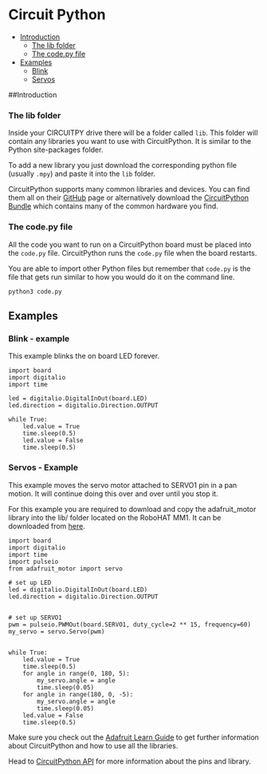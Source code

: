 # Circuit Python

* [Introduction](#introduction)
    - [The lib folder](#the-lib-folder)
    - [The code.py file](#the-codepy-file)
* [Examples](#examples)
    - [Blink](#blink-example)
    - [Servos](#servos-example)

##Introduction

### The lib folder

Inside your CIRCUITPY drive there will be a folder called `lib`.  This folder will contain any libraries you want to use with CircuitPython.  It is similar to the Python site-packages folder.

To add a new library you just download the corresponding python file (usually `.mpy`) and paste it into the `lib` folder.

CircuitPython supports many common libraries and devices.  You can find them all on their [GitHub](https://github.com/adafruit) page or alternatively download the [CircuitPython Bundle](https://github.com/adafruit/Adafruit_CircuitPython_Bundle/releases) which contains many of the common hardware you find.


### The code.py file

All the code you want to run on a CircuitPython board must be placed into the `code.py` file.  CircuitPython runs the `code.py` file when the board restarts.

You are able to import other Python files but remember that `code.py` is the file that gets run similar to how you would do it on the command line.

```
python3 code.py
```

## Examples

### Blink - example

This example blinks the on board LED forever.

```
import board
import digitalio
import time

led = digitalio.DigitalInOut(board.LED)
led.direction = digitalio.Direction.OUTPUT

while True:
    led.value = True
    time.sleep(0.5)
    led.value = False
    time.sleep(0.5)

```


### Servos - Example

This example moves the servo motor attached to SERVO1 pin in a pan motion.  It will continue doing this over and over until you stop it.

For this example you are required to download and copy the adafruit_motor library into the lib/ folder located on the RoboHAT MM1.  It can be downloaded from [here](https://github.com/adafruit/Adafruit_CircuitPython_Motor/releases).


```
import board
import digitalio
import time
import pulseio
from adafruit_motor import servo

# set up LED
led = digitalio.DigitalInOut(board.LED)
led.direction = digitalio.Direction.OUTPUT


# set up SERVO1
pwm = pulseio.PWMOut(board.SERVO1, duty_cycle=2 ** 15, frequency=60)
my_servo = servo.Servo(pwm)


while True:
    led.value = True
    time.sleep(0.5)
    for angle in range(0, 180, 5):
        my_servo.angle = angle
        time.sleep(0.05)
    for angle in range(180, 0, -5):
        my_servo.angle = angle
        time.sleep(0.05)
    led.value = False
    time.sleep(0.5)

```


Make sure you check out the [Adafruit Learn Guide](https://learn.adafruit.com/welcome-to-circuitpython/overview) to get further information about CircuitPython and how to use all the libraries.

Head to [CircuitPython API](/guide/Circuitpython%20API/Circuit_Python_API/) for more information about the pins and library.

